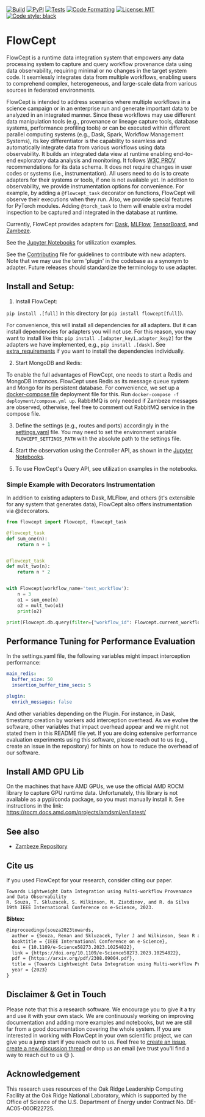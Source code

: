 [![Build](https://github.com/ORNL/flowcept/actions/workflows/create-release-n-publish.yml/badge.svg)](https://github.com/ORNL/flowcept/actions/workflows/create-release-n-publish.yml)
[![PyPI](https://badge.fury.io/py/flowcept.svg)](https://pypi.org/project/flowcept)
[![Tests](https://github.com/ORNL/flowcept/actions/workflows/run-tests.yml/badge.svg)](https://github.com/ORNL/flowcept/actions/workflows/run-tests.yml)
[![Code Formatting](https://github.com/ORNL/flowcept/actions/workflows/code-formatting.yml/badge.svg)](https://github.com/ORNL/flowcept/actions/workflows/code-formatting.yml)
[![License: MIT](https://img.shields.io/github/license/ORNL/flowcept)](LICENSE)
[![Code style: black](https://img.shields.io/badge/code%20style-black-000000.svg)](https://github.com/psf/black)

# FlowCept

FlowCept is a runtime data integration system that empowers any data processing system to capture and query workflow 
provenance data using data observability, requiring minimal or no changes in the target system code. It seamlessly integrates data from multiple workflows, enabling users to comprehend complex, heterogeneous, and large-scale data from various sources in federated environments.

FlowCept is intended to address scenarios where multiple workflows in a science campaign or in an enterprise run and generate 
important data to be analyzed in an integrated manner. Since these workflows may use different data manipulation tools (e.g., provenance or lineage capture tools, database systems, performance profiling tools) or can be executed within
different parallel computing systems (e.g., Dask, Spark, Workflow Management Systems), its key differentiator is the 
capability to seamless and automatically integrate data from various workflows using data observability.
It builds an integrated data view at runtime enabling end-to-end exploratory data analysis and monitoring.
It follows [W3C PROV](https://www.w3.org/TR/prov-overview/) recommendations for its data schema.
It does not require changes in user codes or systems (i.e., instrumentation). All users need to do is to create adapters for their systems or tools, if one is not available yet. 
In addition to observability, we provide instrumentation options for convenience. For example, by adding a `@flowcept_task` decorator on functions, FlowCept will observe their executions when they run. Also, we provide special features for PyTorch modules. Adding `@torch_task` to them will enable extra model inspection to be captured and integrated in the database at runtime.    
 

Currently, FlowCept provides adapters for: [Dask](https://www.dask.org/), [MLFlow](https://mlflow.org/), [TensorBoard](https://www.tensorflow.org/tensorboard), and [Zambeze](https://github.com/ORNL/zambeze). 

See the [Jupyter Notebooks](notebooks) for utilization examples.

See the [Contributing](CONTRIBUTING.md) file for guidelines to contribute with new adapters. Note that we may use the
term 'plugin' in the codebase as a synonym to adapter. Future releases should standardize the terminology to use adapter.


## Install and Setup:

1. Install FlowCept: 

`pip install .[full]` in this directory (or `pip install flowcept[full]`).

For convenience, this will install all dependencies for all adapters. But it can install
dependencies for adapters you will not use. For this reason, you may want to install 
like this: `pip install .[adapter_key1,adapter_key2]` for the adapters we have implemented, e.g., `pip install .[dask]`.
See [extra_requirements](extra_requirements) if you want to install the dependencies individually.
 
2. Start MongoDB and Redis:

To enable the full advantages of FlowCept, one needs to start a Redis and MongoDB instances.
FlowCept uses Redis as its message queue system and Mongo for its persistent database.
For convenience, we set up a [docker-compose file](deployment/compose.yml) deployment file for this. Run `docker-compose -f deployment/compose.yml up`. RabbitMQ is only needed if Zambeze messages are observed, otherwise, feel free to comment out RabbitMQ service in the compose file.

3. Define the settings (e.g., routes and ports) accordingly in the [settings.yaml](resources/settings.yaml) file.
You may need to set the environment variable `FLOWCEPT_SETTINGS_PATH` with the absolute path to the settings file. 

4. Start the observation using the Controller API, as shown in the [Jupyter Notebooks](notebooks).

5. To use FlowCept's Query API, see utilization examples in the notebooks.

### Simple Example with Decorators Instrumentation

In addition to existing adapters to Dask, MLFlow, and others (it's extensible for any system that generates data), FlowCept also offers instrumentation via @decorators. 

```python 
from flowcept import Flowcept, flowcept_task

@flowcept_task
def sum_one(n):
    return n + 1


@flowcept_task
def mult_two(n):
    return n * 2


with Flowcept(workflow_name='test_workflow'):
    n = 3
    o1 = sum_one(n)
    o2 = mult_two(o1)
    print(o2)

print(Flowcept.db.query(filter={"workflow_id": Flowcept.current_workflow_id}))
```



## Performance Tuning for Performance Evaluation

In the settings.yaml file, the following variables might impact interception performance:

```yaml
main_redis:
  buffer_size: 50
  insertion_buffer_time_secs: 5

plugin:
  enrich_messages: false
```

And other variables depending on the Plugin. For instance, in Dask, timestamp creation by workers add interception overhead.
As we evolve the software, other variables that impact overhead appear and we might not stated them in this README file yet.
If you are doing extensive performance evaluation experiments using this software, please reach out to us (e.g., create an issue in the repository) for hints on how to reduce the overhead of our software.

## Install AMD GPU Lib

On the machines that have AMD GPUs, we use the official AMD ROCM library to capture GPU runtime data.
Unfortunately, this library is not available as a pypi/conda package, so you must manually install it. See instructions 
in the link: https://rocm.docs.amd.com/projects/amdsmi/en/latest/


## See also

- [Zambeze Repository](https://github.com/ORNL/zambeze)

## Cite us

If you used FlowCept for your research, consider citing our paper.

```
Towards Lightweight Data Integration using Multi-workflow Provenance and Data Observability
R. Souza, T. Skluzacek, S. Wilkinson, M. Ziatdinov, and R. da Silva
19th IEEE International Conference on e-Science, 2023.
```

**Bibtex:**

```latex
@inproceedings{souza2023towards,  
  author = {Souza, Renan and Skluzacek, Tyler J and Wilkinson, Sean R and Ziatdinov, Maxim and da Silva, Rafael Ferreira},
  booktitle = {IEEE International Conference on e-Science},
  doi = {10.1109/e-Science58273.2023.10254822},
  link = {https://doi.org/10.1109/e-Science58273.2023.10254822},
  pdf = {https://arxiv.org/pdf/2308.09004.pdf},
  title = {Towards Lightweight Data Integration using Multi-workflow Provenance and Data Observability},
  year = {2023}
}

```

## Disclaimer & Get in Touch

Please note that this a research software. We encourage you to give it a try and use it with your own stack. We
are continuously working on improving documentation and adding more examples and notebooks, but we are still far from
a good documentation covering the whole system. If you are interested in working with FlowCept in your own scientific
project, we can give you a jump start if you reach out to us. Feel free to [create an issue](https://github.com/ORNL/flowcept/issues/new), 
[create a new discussion thread](https://github.com/ORNL/flowcept/discussions/new/choose) or drop us an email (we trust you'll find a way to reach out to us :wink: ).

## Acknowledgement

This research uses resources of the Oak Ridge Leadership Computing Facility 
at the Oak Ridge National Laboratory, which is supported by the Office of 
Science of the U.S. Department of Energy under Contract No. DE-AC05-00OR22725.
